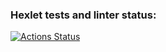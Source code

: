 ### Hexlet tests and linter status:
[![Actions Status](https://github.com/mifik116/java-project-71/actions/workflows/hexlet-check.yml/badge.svg)](https://github.com/mifik116/java-project-71/actions)